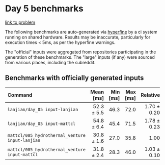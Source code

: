 # Day 5 benchmarks

[link to problem](http://adventofcode.com/2021/day/5)

The following benchmarks are auto-generated via [hyperfine](https://github.com/sharkdp/hyperfine) by a ci system running on shared hardware. Results may be inaccurate, particularly for execution times < 5ms, as per the hyperfine warnings.

The "official" inputs were aggregated from repositories participating in the generation of these benchmarks. The "large" inputs (if any) were sourced from various places, including the subreddit.

## Benchmarks with officially generated inputs
| Command | Mean [ms] | Min [ms] | Max [ms] | Relative |
|:---|---:|---:|---:|---:|
| `lanjian/day_05 input-lanjian` | 52.3 ± 5.5 | 46.3 | 72.0 | 1.70 ± 0.20 |
| `lanjian/day_05 input-mattcl` | 54.8 ± 6.4 | 45.4 | 71.5 | 1.78 ± 0.23 |
| `mattcl/005_hydrothermal_venture input-lanjian` | 30.8 ± 1.6 | 27.0 | 35.8 | 1.00 |
| `mattcl/005_hydrothermal_venture input-mattcl` | 31.8 ± 2.4 | 28.3 | 46.0 | 1.03 ± 0.10 |
